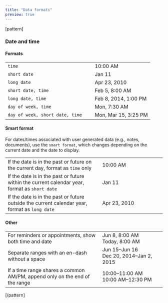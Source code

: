 ```yaml
---
title: "Data formats"
preview: true
---
```


[pattern]
### Date and time
#### Formats
<table class="table table-bordered" style="max-width: 600px;">
    <colgroup>
        <col style="width: 60%">
        <col style="width: 40%;">
    </colgroup>
    <tbody>
        <tr>
            <td><code>time</code></td>
            <td>10:00 AM</td>
        </tr>
        <tr>
            <td><code>short date</code></td>
            <td> Jan 11</td>
        </tr>
        <tr>
            <td><code>long date</code></td>
            <td> Apr 23, 2010</td>
        </tr>
        <tr>
            <td><code>short date, time</code></td>
            <td> Feb 5, 8:00 AM</td>
        </tr>
        <tr>
            <td><code>long date, time</code></td>
            <td> Feb 8, 2014, 1:00 PM</td>
        </tr>
        <tr>
            <td><code>day of week, time</code></td>
            <td> Mon, 7:30 AM</td>
        </tr>
        <tr>
            <td><code>day of week, short date, time</code></td>
            <td> Mon, Mar 15, 3:25 PM</td>
        </tr>
    </tbody>
</table>

#### Smart format

For dates/times associated with user generated data (e.g., notes, documents), use the `smart format`, which changes depending on the current date and the date to display.
<table class="table table-bordered" style="max-width: 600px;">
    <colgroup>
        <col style="width: 60%">
        <col style="width: 40%;">
    </colgroup>
    <tbody>
        <tr>
            <td>If the date is in the past or future on the current day, format as <code>time</code> only</td>
            <td>10:00 AM</td>
        </tr>
        <tr>
            <td>If the date is in the past or future within the current calendar year, format as <code>short date</code></td>
            <td>Jan 11</td>
        </tr>
        <tr>
            <td>If the date is in the past or future outside the current calendar year, format as <code>long date</code></td>
            <td>Apr 23, 2010</td>
        </tr>
    </tbody>
</table>

#### Other

<table class="table table-bordered" style="max-width: 600px">
    <colgroup>
        <col style="width: 60%">
        <col style="width: 40%;">
    </colgroup>
    <tbody>
        <tr>
            <td>For reminders or appointments, show both time and date</td>
            <td>Jun 8, 8:00 AM <br>Today, 8:00 AM</td>
        </tr>
        <tr>
            <td>Separate ranges with an en-dash without a space</td>
            <td>Jun 15–Jun 16 <br> Dec 20, 2014–Jan 2, 2015</td>
        </tr>
        <tr>
            <td>If a time range shares a common AM/PM, append only on the end of the range</td>
            <td>10:00–11:00 AM <br>10:00 AM–12:30 PM</td>
        </tr>
    </tbody>
</table>

[/pattern]
